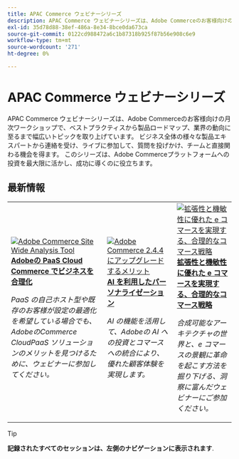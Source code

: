 ```yaml
---
title: APAC Commerce ウェビナーシリーズ
description: APAC Commerce ウェビナーシリーズは、Adobe Commerceのお客様向けの月次ワークショップで、ベストプラクティスから製品ロードマップ、業界の動向に至るまで幅広いトピックを取り上げています。
exl-id: 35d78d88-38ef-486a-8e34-8bce0da673ca
source-git-commit: 0122cd988472a6c1b87318b925f87b56e908c6e9
workflow-type: tm+mt
source-wordcount: '271'
ht-degree: 0%

---
```


# APAC Commerce ウェビナーシリーズ

APAC Commerce ウェビナーシリーズは、Adobe Commerceのお客様向けの月次ワークショップで、ベストプラクティスから製品ロードマップ、業界の動向に至るまで幅広いトピックを取り上げています。 ビジネス全体の様々な製品エキスパートから連絡を受け、ライブに参加して、質問を投げかけ、チームと直接関わる機会を得ます。 このシリーズは、Adobe Commerceプラットフォームへの投資を最大限に活かし、成功に導くのに役立ちます。

## 最新情報

<table>
<tr>
  <td>
    <a href="https://experienceleague.adobe.com/docs/events/apac-commerce-recordings/2023/adobes-paas-cloud-commerce.html">
      <img alt="Adobe Commerce Site Wide Analysis Tool" src="https://video.tv.adobe.com/v/3419132?format=jpeg" />
    </a>
     <div>
      <a href="https://experienceleague.adobe.com/docs/events/apac-commerce-recordings/2023/adobes-paas-cloud-commerce.html">
        <strong>Adobeの PaaS Cloud Commerce でビジネスを合理化</strong>
      </a>
    </div>
    <p>
    <em>PaaS の自己ホスト型や既存のお客様が設定の最適化を希望している場合でも、AdobeのCommerce CloudPaaS ソリューションのメリットを見つけるために、ウェビナーに参加してください。</em>
    <p>
  </td>
  <td>
    <a href="https://experienceleague.adobe.com/docs/events/apac-commerce-recordings/2023/ai-personalisation.html">
      <img alt="Adobe Commerce 2.4.4 にアップグレードするメリット" src="https://video.tv.adobe.com/v/3419107?format=jpeg" />
    </a>
     <div>
      <a href="https://experienceleague.adobe.com/docs/events/apac-commerce-recordings/2023/ai-personalisation.html">
        <strong>AI を利用したパーソナライゼーション</strong>
      </a>
    </div>
    <p>
    <em>AI の機能を活用して、Adobeの AI への投資とコマースへの統合により、優れた顧客体験を実現します。</em>
    <p>
  </td>
  <td>
    <a href="https://experienceleague.adobe.com/docs/events/apac-commerce-recordings/2023/composable-commerce.html">
      <img alt="拡張性と機敏性に優れた e コマースを実現する、合理的なコマース戦略" src="https://video.tv.adobe.com/v/3420655?format=jpeg" />
    </a>
     <div>
      <a href="https://experienceleague.adobe.com/docs/events/apac-commerce-recordings/2023/composable-commerce.html">
        <strong>拡張性と機敏性に優れた e コマースを実現する、合理的なコマース戦略</strong>
      </a>
    </div>
    <p>
    <em>合成可能なアーキテクチャの世界と、e コマースの景観に革命を起こす方法を掘り下げる、洞察に富んだウェビナーにご参加ください。</em>
    <p>
  </td>  
</tr>
</table>

>[!TIP]
>
>**記録されたすべてのセッションは、左側のナビゲーションに表示されます**.
